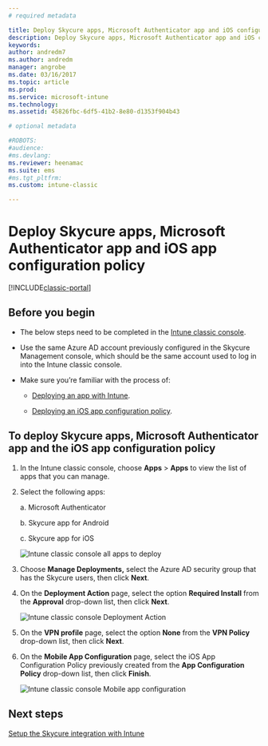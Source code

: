 ```yaml
---
# required metadata

title: Deploy Skycure apps, Microsoft Authenticator app and iOS configuration policy | Microsoft Docs
description: Deploy Skycure apps, Microsoft Authenticator app and iOS configuration policy into Intune classic console.
keywords:
author: andredm7
ms.author: andredm
manager: angrobe
ms.date: 03/16/2017
ms.topic: article
ms.prod:
ms.service: microsoft-intune
ms.technology:
ms.assetid: 45826fbc-6df5-41b2-8e80-d1353f904b43

# optional metadata

#ROBOTS:
#audience:
#ms.devlang:
ms.reviewer: heenamac
ms.suite: ems
#ms.tgt_pltfrm:
ms.custom: intune-classic

---
```


# Deploy Skycure apps, Microsoft Authenticator app and iOS app configuration policy

[!INCLUDE[classic-portal](../includes/classic-portal.md)]

## Before you begin

-   The below steps need to be completed in the [Intune classic console](https://manage.microsoft.com/).

-   Use the same Azure AD account previously configured in the Skycure Management console, which should be the same account used to log in into the Intune classic console.

-   Make sure you’re familiar with the process of:

    -   [Deploying an app with Intune](https://docs.microsoft.com/intune/deploy-use/deploy-apps-in-microsoft-intune).

    -   [Deploying an iOS app configuration policy](https://docs.microsoft.com/intune/deploy-use/configure-ios-apps-with-mobile-app-configuration-policies-in-microsoft-intune).

## To deploy Skycure apps, Microsoft Authenticator app and the iOS app configuration policy

1.  In the Intune classic console, choose **Apps** &gt; **Apps** to view the list of apps that you can manage.

2.  Select the following apps:

    a.  Microsoft Authenticator

    b.  Skycure app for Android

    c.  Skycure app for iOS

       ![Intune classic console all apps to deploy](./media/mtp/skycure-deploy-app-1.png)

3.  Choose **Manage Deployments,** select the Azure AD security group that has the Skycure users, then click **Next**.

4.  On the **Deployment Action** page, select the option **Required Install** from the **Approval** drop-down list, then click **Next**.

    ![Intune classic console Deployment Action](./media/mtp/skycure-deploy-app-2.png)

5.  On the **VPN profile** page, select the option **None** from the **VPN Policy** drop-down list, then click **Next**.

6.  On the **Mobile App Configuration** page, select the iOS App Configuration Policy previously created from the **App Configuration Policy** drop-down list, then click **Finish**.

    ![Intune classic console Mobile app configuration](./media/mtp/skycure-deploy-app-3.png)

## Next steps

[Setup the Skycure integration with Intune](https://docs.microsoft.com/intune/deploy-use/setup-the-skycure-integration-with-Intune)
